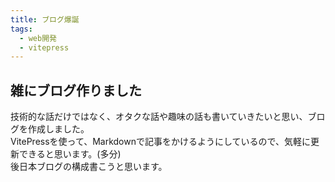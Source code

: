 ```yaml
---
title: ブログ爆誕
tags:
  - web開発
  - vitepress
---
```


## 雑にブログ作りました

技術的な話だけではなく、オタクな話や趣味の話も書いていきたいと思い、ブログを作成しました。<br>
VitePressを使って、Markdownで記事をかけるようにしているので、気軽に更新できると思います。(多分)<br>
後日本ブログの構成書こうと思います。

